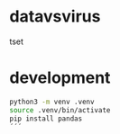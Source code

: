 # datavsvirus
tset

# development

```bash
python3 -m venv .venv
source .venv/bin/activate
pip install pandas
´´´
